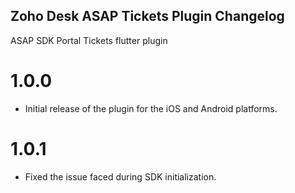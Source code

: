 ## Zoho Desk ASAP Tickets Plugin Changelog

ASAP SDK Portal Tickets flutter plugin

# 1.0.0

- Initial release of the plugin for the iOS and Android platforms.

# 1.0.1

- Fixed the issue faced during SDK initialization.